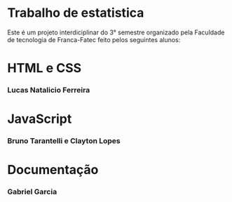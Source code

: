 # Trabalho de estatistica
Este é um projeto interdiciplinar do 3° semestre organizado pela Faculdade de tecnologia de Franca-Fatec
feito pelos seguintes alunos: 
<h1>HTML e CSS</h1>
  <h3>Lucas Natalicio Ferreira</h3>
<h1>JavaScript</h1>
  <h3>Bruno Tarantelli e
  Clayton Lopes</h3>
 <h1>Documentação</h1>
  <h3>Gabriel Garcia</h3>
